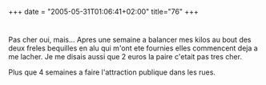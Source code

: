 +++
date = "2005-05-31T01:06:41+02:00"
title="76"
+++
#
Pas cher oui, mais...
Apres une semaine a balancer mes kilos au bout des deux freles bequilles en alu qui m'ont ete fournies elles commencent deja a me lacher. Je me disais aussi que 2 euros la paire c'etait pas tres cher.

Plus que 4 semaines a faire l'attraction publique dans les rues.

